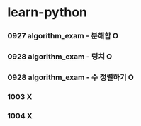 # learn-python

### 0927 algorithm_exam - 분해합 O

### 0928 algorithm_exam - 덩치 O

### 0928 algorithm_exam - 수 정렬하기 O

### 1003 X

### 1004 X

